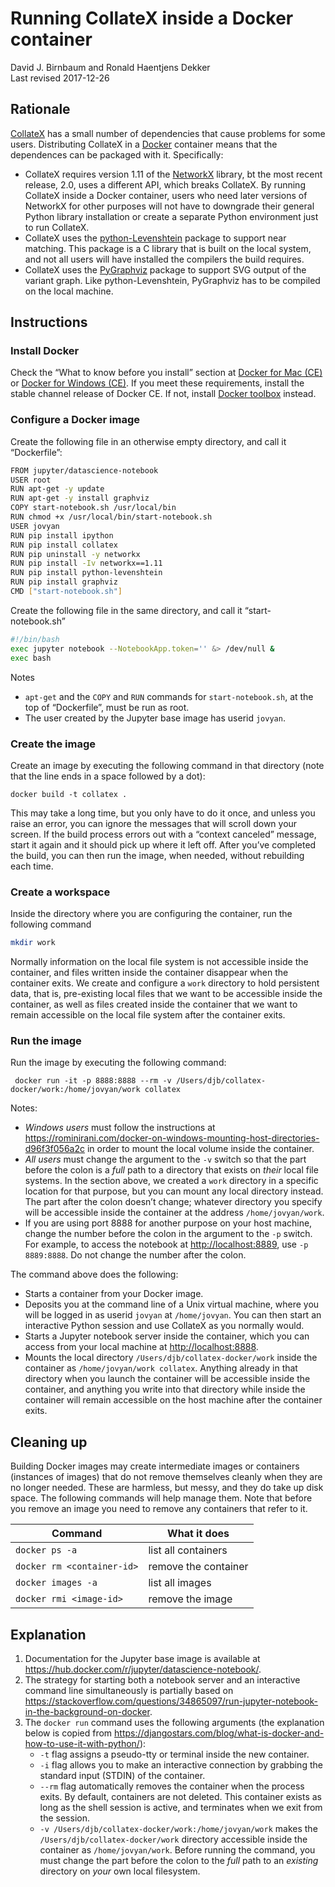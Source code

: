 # Running CollateX inside a Docker container

David J. Birnbaum and Ronald Haentjens Dekker  
Last revised 2017-12-26

## Rationale

[CollateX](https://pypi.python.org/pypi/collatex) has a small number of dependencies that cause problems for some users. Distributing CollateX in a [Docker](https://www.docker.com/) container means that the dependences can be packaged with it. Specifically:

* CollateX requires version 1.11 of the [NetworkX](https://pypi.python.org/pypi/networkx) library, bt the most recent release, 2.0, uses a different API, which breaks CollateX. By running CollateX inside a Docker container, users who need later versions of NetworkX for other purposes will not have to downgrade their general Python library installation or create a separate Python environment just to run CollateX.
* CollateX uses the [python-Levenshtein](https://pypi.python.org/pypi/python-Levenshtein) package to support near matching. This package is a C library that is built on the local system, and not all users will have installed the compilers the build requires.
* CollateX uses the [PyGraphviz](https://pypi.python.org/pypi/pygraphviz) package to support SVG output of the variant graph. Like python-Levenshtein, PyGraphviz has to be compiled on the local machine. 

## Instructions

### Install Docker

Check the “What to know before you install” section at [Docker for Mac (CE)](https://docs.docker.com/docker-for-mac/install/) or [Docker for Windows (CE)](https://docs.docker.com/docker-for-windows/install/). If you meet these requirements, install the stable channel release of Docker CE. If not, install [Docker toolbox](https://docs.docker.com/toolbox/overview/) instead.

### Configure a Docker image

Create the following file in an otherwise empty directory, and call it “Dockerfile”:

```bash
FROM jupyter/datascience-notebook
USER root
RUN apt-get -y update
RUN apt-get -y install graphviz
COPY start-notebook.sh /usr/local/bin
RUN chmod +x /usr/local/bin/start-notebook.sh
USER jovyan
RUN pip install ipython
RUN pip install collatex
RUN pip uninstall -y networkx
RUN pip install -Iv networkx==1.11
RUN pip install python-levenshtein
RUN pip install graphviz
CMD ["start-notebook.sh"]
```

Create the following file in the same directory, and call it “start-notebook.sh”

```bash
#!/bin/bash
exec jupyter notebook --NotebookApp.token='' &> /dev/null &
exec bash
```

Notes

* `apt-get` and the `COPY` and `RUN` commands for `start-notebook.sh`, at the top of “Dockerfile”, must be run as root. 
* The user created by the Jupyter base image has userid `jovyan`.

### Create the image

Create an image by executing the following command in that directory (note that the line ends in a space followed by a dot):

```
docker build -t collatex .
```

This may take a long time, but you only have to do it once, and unless you raise an error, you can ignore the messages that will scroll down your screen. If the build process errors out with a “context canceled” message, start it again and it should pick up where it left off. After you’ve completed the build, you can then run the image, when needed, without rebuilding each time.

### Create a workspace

Inside the directory where you are configuring the container, run the following command

```bash
mkdir work
```

Normally information on the local file system is not accessible inside the container, and files written inside the container disappear when the container exits. We create and configure a `work` directory to hold persistent data, that is, pre-existing local files that we want to be accessible inside the container, as well as files created inside the container that we want to remain accessible on the local file system after the container exits.

### Run the image

Run the image by executing the following command:

```
 docker run -it -p 8888:8888 --rm -v /Users/djb/collatex-docker/work:/home/jovyan/work collatex
```

Notes:

* *Windows users* must follow the instructions at <https://rominirani.com/docker-on-windows-mounting-host-directories-d96f3f056a2c> in order to mount the local volume inside the container.
* *All users* must change the argument to the `-v` switch so that the part before the colon is a *full* path to a directory that exists on *their* local file systems. In the section above, we created a `work` directory in a specific location for that purpose, but you can mount any local directory instead. The part after the colon doesn’t change; whatever directory you specify will be accessible inside the container at the address `/home/jovyan/work`.
* If you are using port 8888 for another purpose on your host machine, change the number before the colon in the argument to the `-p` switch. For example, to access the notebook at <http://localhost:8889>, use `-p 8889:8888`. Do not change the number after the colon.

The command above does the following:

* Starts a container from your Docker image.
* Deposits you at the command line of a Unix virtual machine, where you will be logged in as userid `jovyan` at `/home/jovyan`. You can then start an interactive Python session and use CollateX as you normally would.
* Starts a Jupyter notebook server inside the container, which you can access from your local machine at <http://localhost:8888>.
* Mounts the local directory `/Users/djb/collatex-docker/work` inside the container as `/home/jovyan/work collatex`. Anything already in that directory when you launch the container will be accessible inside the container, and anything you write into that directory while inside the container will remain accessible on the host machine after the container exits.

## Cleaning up

Building Docker images may create intermediate images or containers (instances of images) that do not remove themselves cleanly when they are no longer needed. These are harmless, but messy, and they do take up disk space. The following commands will help manage them. Note that before you remove an image you need to remove any containers that refer to it.

Command | What it does 
---- | ----
`docker ps -a` | list all containers 
`docker rm <container-id>` | remove the container
`docker images -a` | list all images
`docker rmi <image-id>` | remove the image

## Explanation

1. Documentation for the Jupyter base image is available at <https://hub.docker.com/r/jupyter/datascience-notebook/>.
1. The strategy for starting both a notebook server and an interactive command line simultaneously is partially based on <https://stackoverflow.com/questions/34865097/run-jupyter-notebook-in-the-background-on-docker>.
1. The `docker run` command uses the following arguments (the explanation below is copied from <https://djangostars.com/blog/what-is-docker-and-how-to-use-it-with-python/>):
	* `-t` flag assigns a pseudo-tty or terminal inside the new container.
	* `-i` flag allows you to make an interactive connection by grabbing the standard input (STDIN) of the container.
	* `--rm` flag automatically removes the container when the process exits. By default, containers are not deleted. This container exists as long as the shell session is active, and terminates when we exit from the session.
	* `-v /Users/djb/collatex-docker/work:/home/jovyan/work` makes the `/Users/djb/collatex-docker/work` directory accessible inside the container as `/home/jovyan/work`. Before running the command, you must change the part before the colon to the *full* path to an *existing* directory on *your* own local filesystem.
